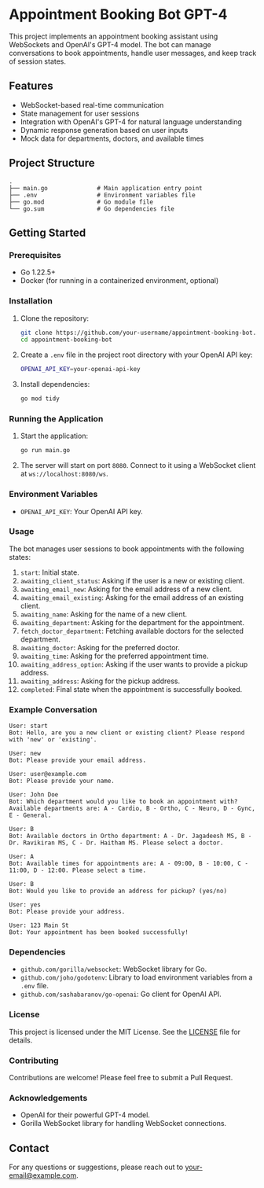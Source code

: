 
# Appointment Booking Bot GPT-4

This project implements an appointment booking assistant using WebSockets and OpenAI's GPT-4 model. The bot can manage conversations to book appointments, handle user messages, and keep track of session states.

## Features

- WebSocket-based real-time communication
- State management for user sessions
- Integration with OpenAI's GPT-4 for natural language understanding
- Dynamic response generation based on user inputs
- Mock data for departments, doctors, and available times

## Project Structure

```
.
├── main.go              # Main application entry point
├── .env                 # Environment variables file
├── go.mod               # Go module file
└── go.sum               # Go dependencies file
```

## Getting Started

### Prerequisites

- Go 1.22.5+
- Docker (for running in a containerized environment, optional)

### Installation

1. Clone the repository:

   ```sh
   git clone https://github.com/your-username/appointment-booking-bot.git
   cd appointment-booking-bot
   ```

2. Create a `.env` file in the project root directory with your OpenAI API key:

   ```sh
   OPENAI_API_KEY=your-openai-api-key
   ```

3. Install dependencies:

   ```sh
   go mod tidy
   ```

### Running the Application

1. Start the application:

   ```sh
   go run main.go
   ```

2. The server will start on port `8080`. Connect to it using a WebSocket client at `ws://localhost:8080/ws`.

### Environment Variables

- `OPENAI_API_KEY`: Your OpenAI API key.

### Usage

The bot manages user sessions to book appointments with the following states:

1. `start`: Initial state.
2. `awaiting_client_status`: Asking if the user is a new or existing client.
3. `awaiting_email_new`: Asking for the email address of a new client.
4. `awaiting_email_existing`: Asking for the email address of an existing client.
5. `awaiting_name`: Asking for the name of a new client.
6. `awaiting_department`: Asking for the department for the appointment.
7. `fetch_doctor_department`: Fetching available doctors for the selected department.
8. `awaiting_doctor`: Asking for the preferred doctor.
9. `awaiting_time`: Asking for the preferred appointment time.
10. `awaiting_address_option`: Asking if the user wants to provide a pickup address.
11. `awaiting_address`: Asking for the pickup address.
12. `completed`: Final state when the appointment is successfully booked.

### Example Conversation

```
User: start
Bot: Hello, are you a new client or existing client? Please respond with 'new' or 'existing'.

User: new
Bot: Please provide your email address.

User: user@example.com
Bot: Please provide your name.

User: John Doe
Bot: Which department would you like to book an appointment with? Available departments are: A - Cardio, B - Ortho, C - Neuro, D - Gync, E - General.

User: B
Bot: Available doctors in Ortho department: A - Dr. Jagadeesh MS, B - Dr. Ravikiran MS, C - Dr. Haitham MS. Please select a doctor.

User: A
Bot: Available times for appointments are: A - 09:00, B - 10:00, C - 11:00, D - 12:00. Please select a time.

User: B
Bot: Would you like to provide an address for pickup? (yes/no)

User: yes
Bot: Please provide your address.

User: 123 Main St
Bot: Your appointment has been booked successfully!
```

### Dependencies

- `github.com/gorilla/websocket`: WebSocket library for Go.
- `github.com/joho/godotenv`: Library to load environment variables from a `.env` file.
- `github.com/sashabaranov/go-openai`: Go client for OpenAI API.

### License

This project is licensed under the MIT License. See the [LICENSE](LICENSE) file for details.

### Contributing

Contributions are welcome! Please feel free to submit a Pull Request.

### Acknowledgements

- OpenAI for their powerful GPT-4 model.
- Gorilla WebSocket library for handling WebSocket connections.

## Contact

For any questions or suggestions, please reach out to [your-email@example.com](mailto:your-email@example.com).

